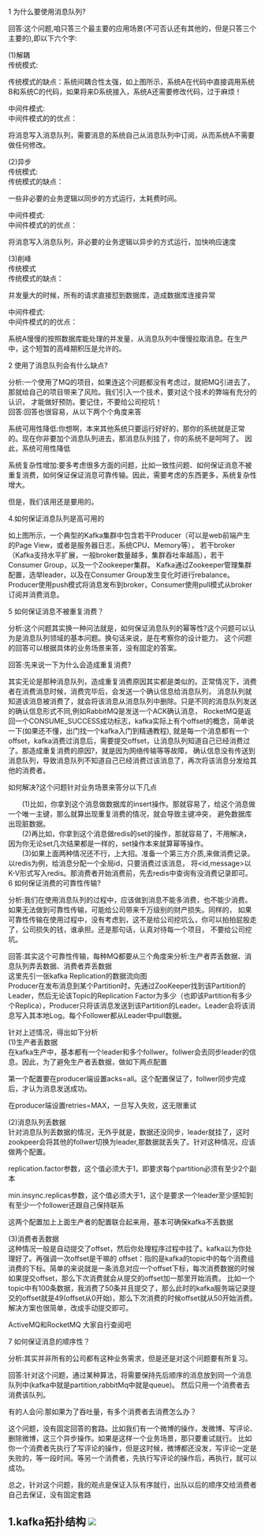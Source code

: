 1 为什么要使用消息队列?<br>

回答:这个问题,咱只答三个最主要的应用场景(不可否认还有其他的，但是只答三个主要的),即以下六个字:<br>

(1)解耦<br>
传统模式:<br>

传统模式的缺点：系统间耦合性太强，如上图所示，系统A在代码中直接调用系统B和系统C的代码，如果将来D系统接入，系统A还需要修改代码，过于麻烦！<br>

中间件模式:<br>
中间件模式的的优点：<br>

将消息写入消息队列，需要消息的系统自己从消息队列中订阅，从而系统A不需要做任何修改。<br>

(2)异步<br>
传统模式:<br>
传统模式的缺点：<br>

一些非必要的业务逻辑以同步的方式运行，太耗费时间。<br>

中间件模式:<br>
中间件模式的的优点：<br>

将消息写入消息队列，非必要的业务逻辑以异步的方式运行，加快响应速度<br>

(3)削峰<br>
传统模式<br>
传统模式的缺点：<br>

并发量大的时候，所有的请求直接怼到数据库，造成数据库连接异常<br>

中间件模式:<br>
中间件模式的的优点：<br>

系统A慢慢的按照数据库能处理的并发量，从消息队列中慢慢拉取消息。在生产中，这个短暂的高峰期积压是允许的。<br>

2 使用了消息队列会有什么缺点?<br>

分析:一个使用了MQ的项目，如果连这个问题都没有考虑过，就把MQ引进去了，那就给自己的项目带来了风险。我们引入一个技术，要对这个技术的弊端有充分的认识，
才能做好预防。要记住，不要给公司挖坑！<br>
回答:回答也很容易，从以下两个个角度来答<br>

系统可用性降低:你想啊，本来其他系统只要运行好好的，那你的系统就是正常的。现在你非要加个消息队列进去，那消息队列挂了，你的系统不是呵呵了。
因此，系统可用性降低

系统复杂性增加:要多考虑很多方面的问题，比如一致性问题、如何保证消息不被重复消费，如何保证保证消息可靠传输。因此，需要考虑的东西更多，系统复杂性增大。

但是，我们该用还是要用的。<br>

4.如何保证消息队列是高可用的<br>


如上图所示，一个典型的Kafka集群中包含若干Producer（可以是web前端产生的Page View，或者是服务器日志，系统CPU、Memory等），
若干broker（Kafka支持水平扩展，一般broker数量越多，集群吞吐率越高），若干Consumer Group，以及一个Zookeeper集群。
Kafka通过Zookeeper管理集群配置，选举leader，以及在Consumer Group发生变化时进行rebalance。
Producer使用push模式将消息发布到broker，Consumer使用pull模式从broker订阅并消费消息。

5 如何保证消息不被重复消费？<br>

分析:这个问题其实换一种问法就是，如何保证消息队列的幂等性?这个问题可以认为是消息队列领域的基本问题。换句话来说，是在考察你的设计能力，
这个问题的回答可以根据具体的业务场景来答，没有固定的答案。<br>

回答:先来说一下为什么会造成重复消费?<br>

其实无论是那种消息队列，造成重复消费原因其实都是类似的。正常情况下，消费者在消费消息时候，消费完毕后，会发送一个确认信息给消息队列，
消息队列就知道该消息被消费了，就会将该消息从消息队列中删除。只是不同的消息队列发送的确认信息形式不同,例如RabbitMQ是发送一个ACK确认消息，
RocketMQ是返回一个CONSUME_SUCCESS成功标志，kafka实际上有个offset的概念，简单说一下(如果还不懂，出门找一个kafka入门到精通教程),
就是每一个消息都有一个offset，kafka消费过消息后，需要提交offset，让消息队列知道自己已经消费过了。那造成重复消费的原因?，就是因为网络传输等等故障，
确认信息没有传送到消息队列，导致消息队列不知道自己已经消费过该消息了，再次将该消息分发给其他的消费者。<br>

如何解决?这个问题针对业务场景来答分以下几点<br>

  (1)比如，你拿到这个消息做数据库的insert操作。那就容易了，给这个消息做一个唯一主键，那么就算出现重复消费的情况，就会导致主键冲突，
  避免数据库出现脏数据。<br>
  (2)再比如，你拿到这个消息做redis的set的操作，那就容易了，不用解决，因为你无论set几次结果都是一样的，set操作本来就算幂等操作。<br>
  (3)如果上面两种情况还不行，上大招。准备一个第三方介质,来做消费记录。以redis为例，给消息分配一个全局id，只要消费过该消息，
  将<id,message>以K-V形式写入redis。那消费者开始消费前，先去redis中查询有没消费记录即可。<br>
6 如何保证消费的可靠性传输?<br>

分析:我们在使用消息队列的过程中，应该做到消息不能多消费，也不能少消费。如果无法做到可靠性传输，可能给公司带来千万级别的财产损失。同样的，
如果可靠性传输在使用过程中，没有考虑到，这不是给公司挖坑么，你可以拍拍屁股走了，公司损失的钱，谁承担。还是那句话，认真对待每一个项目，
不要给公司挖坑。<br>

回答:其实这个可靠性传输，每种MQ都要从三个角度来分析:生产者弄丢数据、消息队列弄丢数据、消费者弄丢数据<br>
这里先引一张kafka Replication的数据流向图<br>
Producer在发布消息到某个Partition时，先通过ZooKeeper找到该Partition的Leader，然后无论该Topic的Replication Factor为多少（也即该Partition有多少个Replica），Producer只将该消息发送到该Partition的Leader。Leader会将该消息写入其本地Log。每个Follower都从Leader中pull数据。

针对上述情况，得出如下分析<br>
(1)生产者丢数据<br>
在kafka生产中，基本都有一个leader和多个follwer。follwer会去同步leader的信息。因此，为了避免生产者丢数据，做如下两点配置

第一个配置要在producer端设置acks=all。这个配置保证了，follwer同步完成后，才认为消息发送成功。

在producer端设置retries=MAX，一旦写入失败，这无限重试

(2)消息队列丢数据<br>
针对消息队列丢数据的情况，无外乎就是，数据还没同步，leader就挂了，这时zookpeer会将其他的follwer切换为leader,那数据就丢失了。针对这种情况，应该做两个配置。

replication.factor参数，这个值必须大于1，即要求每个partition必须有至少2个副本

min.insync.replicas参数，这个值必须大于1，这个是要求一个leader至少感知到有至少一个follower还跟自己保持联系

这两个配置加上上面生产者的配置联合起来用，基本可确保kafka不丢数据

(3)消费者丢数据<br>
这种情况一般是自动提交了offset，然后你处理程序过程中挂了。kafka以为你处理好了。再强调一次offset是干嘛的
offset：指的是kafka的topic中的每个消费组消费的下标。简单的来说就是一条消息对应一个offset下标，每次消费数据的时候如果提交offset，那么下次消费就会从提交的offset加一那里开始消费。
比如一个topic中有100条数据，我消费了50条并且提交了，那么此时的kafka服务端记录提交的offset就是49(offset从0开始)，那么下次消费的时候offset就从50开始消费。
解决方案也很简单，改成手动提交即可。

ActiveMQ和RocketMQ
大家自行查阅吧

7 如何保证消息的顺序性？<br>

分析:其实并非所有的公司都有这种业务需求，但是还是对这个问题要有所复习。

回答:针对这个问题，通过某种算法，将需要保持先后顺序的消息放到同一个消息队列中(kafka中就是partition,rabbitMq中就是queue)。
然后只用一个消费者去消费该队列。

有的人会问:那如果为了吞吐量，有多个消费者去消费怎么办？

这个问题，没有固定回答的套路。比如我们有一个微博的操作，发微博、写评论、删除微博，这三个异步操作。如果是这样一个业务场景，那只要重试就行。
比如你一个消费者先执行了写评论的操作，但是这时候，微博都还没发，写评论一定是失败的，等一段时间。等另一个消费者，先执行写评论的操作后，再执行，就可以成功。

总之，针对这个问题，我的观点是保证入队有序就行，出队以后的顺序交给消费者自己去保证，没有固定套路

1.kafka拓扑结构
![](https://blog.csdn.net/u010020099/article/details/82290403)
-
